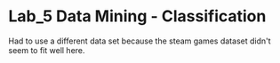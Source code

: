 # Lab_5 Data Mining - Classification

Had to use a different data set because the steam games dataset didn't seem to fit well here.
